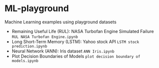 # ML-playground
Machine Learning examples using playground datasets

* Remaining Useful Life (RUL): NASA Turbofan Engine Simulated Failure ``RUL NASA Turbofan Engine.ipynb``
* Long Short-Term Memory (LSTM): Yahoo stock API ``LSTM stock prediction.ipynb``
* Neural Network (ANN): Iris dataset ``ANN Iris.ipynb``
* Plot Decision Boundaries of Models ``plot decision boundary of models.ipynb``
